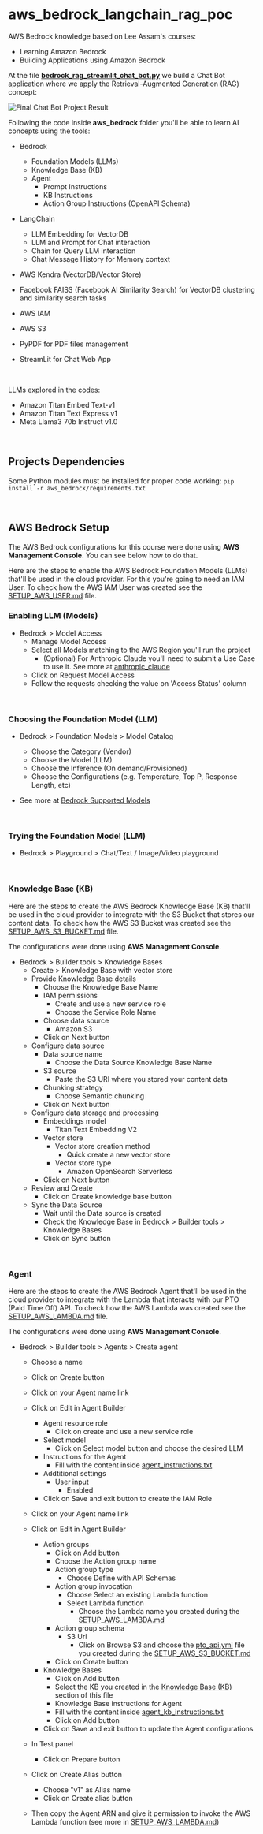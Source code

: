 # aws_bedrock_langchain_rag_poc
AWS Bedrock knowledge based on Lee Assam's courses:
- Learning Amazon Bedrock
- Building Applications using Amazon Bedrock

At the file [**bedrock_rag_streamlit_chat_bot.py**](aws_bedrock/bedrock_rag_streamlit_chat_bot.py) we build a Chat Bot application where we apply the Retrieval-Augmented Generation (RAG) concept:

![Final Chat Bot Project Result](aws_bedrock/bedrock_rag_streamlit_chat_bot.png)

Following the code inside **aws_bedrock** folder you'll be able to learn AI concepts using the tools:
- Bedrock
    - Foundation Models (LLMs)
    - Knowledge Base (KB)
    - Agent
        - Prompt Instructions
        - KB Instructions
        - Action Group Instructions (OpenAPI Schema)

- LangChain
    - LLM Embedding for VectorDB
    - LLM and Prompt for Chat interaction
    - Chain for Query LLM interaction
    - Chat Message History for Memory context

- AWS Kendra (VectorDB/Vector Store)

- Facebook FAISS (Facebook AI Similarity Search) for VectorDB clustering and similarity search tasks

- AWS IAM

- AWS S3

- PyPDF for PDF files management

- StreamLit for Chat Web App

<br />

LLMs explored in the codes:
- Amazon Titan Embed Text-v1
- Amazon Titan Text Express v1
- Meta Llama3 70b Instruct v1.0

<br />

## Projects Dependencies

Some Python modules must be installed for proper code working: ```pip install -r aws_bedrock/requirements.txt```

<br />

## AWS Bedrock Setup

The AWS Bedrock configurations for this course were done using **AWS Management Console**.
You can see below how to do that.

Here are the steps to enable the AWS Bedrock Foundation Models (LLMs) that'll be used in the cloud provider.
For this you're going to need an IAM User.
To check how the AWS IAM User was created see the [SETUP_AWS_USER.md](SETUP_AWS_USER.md) file.

### Enabling LLM (Models)

- Bedrock > Model Access
    - Manage Model Access
    - Select all Models matching to the AWS Region you'll run the project
        - (Optional) For Anthropic Claude you'll need to submit a Use Case to use it. See more at [anthropic_claude](anthropic_claude/use_case_details.txt)
    - Click on Request Model Access
    - Follow the requests checking the value on 'Access Status' column

<br />

### Choosing the Foundation Model (LLM)

- Bedrock > Foundation Models > Model Catalog
    - Choose the Category (Vendor)
    - Choose the Model (LLM)
    - Choose the Inference (On demand/Provisioned)
    - Choose the Configurations (e.g. Temperature, Top P, Response Length, etc)

- See more at [Bedrock Supported Models](https://docs.aws.amazon.com/bedrock/latest/userguide/models-supported.html)

<br />

### Trying the Foundation Model (LLM)

- Bedrock > Playground > Chat/Text / Image/Video playground

<br />

### Knowledge Base (KB)

Here are the steps to create the AWS Bedrock Knowledge Base (KB) that'll be used in the cloud provider to integrate with the S3 Bucket that stores our content data.
To check how the AWS S3 Bucket was created see the [SETUP_AWS_S3_BUCKET.md](SETUP_AWS_S3_BUCKET.md) file.

The configurations were done using **AWS Management Console**.

- Bedrock > Builder tools > Knowledge Bases
    - Create > Knowledge Base with vector store
    - Provide Knowledge Base details
        - Choose the Knowledge Base Name
        - IAM permissions
            - Create and use a new service role
            - Choose the Service Role Name
        - Choose data source
            - Amazon S3
        - Click on Next button
    - Configure data source
        - Data source name
            - Choose the Data Source Knowledge Base Name
        - S3 source
            - Paste the S3 URI where you stored your content data
        - Chunking strategy
            - Choose Semantic chunking
        - Click on Next button
    - Configure data storage and processing
        - Embeddings model
            - Titan Text Embedding V2
        - Vector store
            - Vector store creation method
                - Quick create a new vector store
            - Vector store type
                - Amazon OpenSearch Serverless
        - Click on Next button
    - Review and Create
        - Click on Create knowledge base button
    - Sync the Data Source
        - Wait until the Data source is created
        - Check the Knowledge Base in Bedrock > Builder tools > Knowledge Bases
        - Click on Sync button 

<br />

### Agent

Here are the steps to create the AWS Bedrock Agent that'll be used in the cloud provider to integrate with the Lambda that interacts with our PTO (Paid Time Off) API.
To check how the AWS Lambda was created see the [SETUP_AWS_LAMBDA.md](SETUP_AWS_LAMBDA.md) file.

The configurations were done using **AWS Management Console**.

- Bedrock > Builder tools > Agents > Create agent
    - Choose a name
    - Click on Create button
    - Click on your Agent name link
    - Click on Edit in Agent Builder
        - Agent resource role
            - Click on create and use a new service role
        - Select model
            - Click on Select model button and choose the desired LLM
        - Instructions for the Agent
            - Fill with the content inside [agent_instructions.txt](aws_bedrock/agent_instructions.txt)
        - Addtitional settings
            - User input
                - Enabled
        - Click on Save and exit button to create the IAM Role

    - Click on your Agent name link
    - Click on Edit in Agent Builder
        - Action groups
            - Click on Add button
            - Choose the Action group name
            - Action group type
                - Choose Define with API Schemas
            - Action group invocation
                - Choose Select an existing Lambda function
                - Select Lambda function
                    - Choose the Lambda name you created during the [SETUP_AWS_LAMBDA.md](SETUP_AWS_LAMBDA.md)
            - Action group schema
                - S3 Url
                    - Click on Browse S3 and choose the [pto_api.yml](aws_lambda/pto_api.yml) file you created during the [SETUP_AWS_S3_BUCKET.md](SETUP_AWS_S3_BUCKET.md)
            - Click on Create button
        - Knowledge Bases
            - Click on Add button
            - Select the KB you created in the [Knowledge Base (KB)](#knowledge-base-(kb)) section of this file
            - Knowledge Base instructions for Agent
            - Fill with the content inside [agent_kb_instructions.txt](aws_bedrock/agent_kb_instructions.txt)
            - Click on Add button
        - Click on Save and exit button to update the Agent configurations
    
    - In Test panel
        - Click on Prepare button
    - Click on Create Alias button
        - Choose "v1" as Alias name
        - Click on Create alias button
    - Then copy the Agent ARN and give it permission to invoke the AWS Lambda function (see more in [SETUP_AWS_LAMBDA.md](SETUP_AWS_LAMBDA.md))
